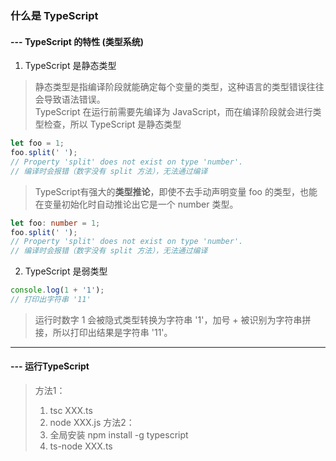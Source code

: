 ### 什么是 TypeScript
#### --- TypeScript 的特性 (类型系统)
1. TypeScript 是静态类型
> 静态类型是指编译阶段就能确定每个变量的类型，这种语言的类型错误往往会导致语法错误。\
> TypeScript 在运行前需要先编译为 JavaScript，而在编译阶段就会进行类型检查，所以 TypeScript 是静态类型
```typescript
let foo = 1;
foo.split(' ');
// Property 'split' does not exist on type 'number'.
// 编译时会报错（数字没有 split 方法），无法通过编译
```
> TypeScript有强大的**类型推论**，即使不去手动声明变量 foo 的类型，也能在变量初始化时自动推论出它是一个 number 类型。
```typescript
let foo: number = 1;
foo.split(' ');
// Property 'split' does not exist on type 'number'.
// 编译时会报错（数字没有 split 方法），无法通过编译
```
2. TypeScript 是弱类型
```typescript
console.log(1 + '1');
// 打印出字符串 '11'
```
> 运行时数字 1 会被隐式类型转换为字符串 '1'，加号 + 被识别为字符串拼接，所以打印出结果是字符串 '11'。
---
#### --- 运行TypeScript
> 方法1：
> 1. tsc XXX.ts
> 2. node XXX.js
> 方法2：
> 1. 全局安装 npm install -g typescript
> 2. ts-node XXX.ts
